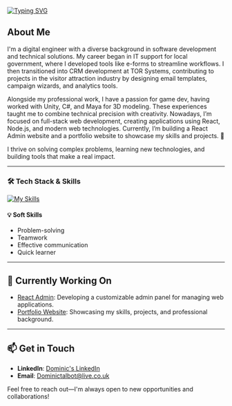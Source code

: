 [![Typing SVG](https://readme-typing-svg.demolab.com?font=Fira+Code&size=35&pause=1000&width=435&lines=Hello%2C+its+Dominic+Talbot;Software+Developer)](https://git.io/typing-svg)

## About Me

I'm a digital engineer with a diverse background in software development and technical solutions. My career began in IT support for local government, where I developed tools like e-forms to streamline workflows. I then transitioned into CRM development at TOR Systems, contributing to projects in the visitor attraction industry by designing email templates, campaign wizards, and analytics tools.

Alongside my professional work, I have a passion for game dev, having worked with Unity, C#, and Maya for 3D modeling. These experiences taught me to combine technical precision with creativity. Nowadays, I’m focused on full-stack web development, creating applications using React, Node.js, and modern web technologies. Currently, I’m building a React Admin website and a portfolio website to showcase my skills and projects. 🚀

I thrive on solving complex problems, learning new technologies, and building tools that make a real impact.


---

### 🛠️ Tech Stack & Skills

[![My Skills](https://skillicons.dev/icons?i=cs,html,js,css,py,php,ts,dotnet,azure,visualstudio,vscode,git,github,powershell,react,mongodb,mysql,nodejs,bitbucket,notion,postgres,postman,stackoverflow,figma,wordpress,unity,unreal)](https://skillicons.dev)


#### 💡 **Soft Skills**
- Problem-solving  
- Teamwork  
- Effective communication  
- Quick learner  

---

## 🚀 Currently Working On

- [React Admin](https://github.com/DominicTalbot/react-admin): Developing a customizable admin panel for managing web applications.
- [Portfolio Website](https://github.com/DominicTalbot/DevDominic): Showcasing my skills, projects, and professional background.


---

## 📫 Get in Touch

- **LinkedIn**:  [Dominic's LinkedIn](https://www.linkedin.com/in/dominic-talbot-a10979195/)
- **Email**: Dominictalbot@live.co.uk

Feel free to reach out—I'm always open to new opportunities and collaborations!
